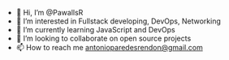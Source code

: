 - 👋 Hi, I’m @PawallsR
- 👀 I’m interested in Fullstack developing, DevOps, Networking
- 🌱 I’m currently learning JavaScript and DevOps
- 💞️ I’m looking to collaborate on open source projects
- 📫 How to reach me antonioparedesrendon@gmail.com

<!---
PawallsR/PawallsR is a ✨ special ✨ repository because its `README.md` (this file) appears on your GitHub profile.
You can click the Preview link to take a look at your changes.
--->
